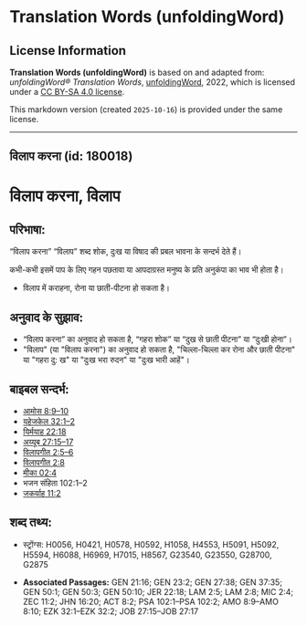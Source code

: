 # Translation Words (unfoldingWord)

## License Information

**Translation Words (unfoldingWord)** is based on and adapted from: _unfoldingWord® Translation Words_, [unfoldingWord](https://unfoldingword.org/utw), 2022, which is licensed under a [CC BY-SA 4.0 license](https://creativecommons.org/licenses/by-sa/4.0/legalcode.en).

This markdown version (created `2025-10-16`) is provided under the same license.



--------------------------------

## विलाप करना (id: 180018)

विलाप करना, विलाप
=================

परिभाषा:
--------

“विलाप करना” “विलाप” शब्द शोक, दुःख या विषाद की प्रबल भावना के सन्दर्भ देते हैं।

कभी\-कभी इसमें पाप के लिए गहन पछतावा या आपदाग्रस्त मनुष्य के प्रति अनुकंपा का भाव भी होता है।

* विलाप में कराहना, रोना या छाती\-पीटना हो सकता है।

अनुवाद के सुझाव:
----------------

* “विलाप करना” का अनुवाद हो सकता है, “गहरा शोक” या “दुख से छाती पीटना” या “दुःखी होना”।
* "विलाप" (या "विलाप करना") का अनुवाद हो सकता है, "चिल्ला\-चिल्ला कर रोना और छाती पीटना" या "गहरा दु: ख" या "दुःख भरा रुदन" या "दुःख भारी आहें"।

बाइबल सन्दर्भ:
--------------

* [आमोस 8:9–10](https://ref.ly/Amos8:9-Amos8:10)
* [यहेजकेल 32:1–2](https://ref.ly/Ezek32:1-Ezek32:2)
* [यिर्मयाह 22:18](https://ref.ly/Jer22:18)
* [अय्यूब 27:15–17](https://ref.ly/Job27:15-Job27:17)
* [विलापगीत 2:5–6](https://ref.ly/Lam2:5-Lam2:6)
* [विलापगीत 2:8](https://ref.ly/Lam2:8)
* [मीका 02:4](https://ref.ly/Mic2:4)
* भजन संहिता 102:1–2
* [जकर्याह 11:2](https://ref.ly/Zech11:2)

शब्द तथ्य:
----------

* स्ट्रोंग्स: H0056, H0421, H0578, H0592, H1058, H4553, H5091, H5092, H5594, H6088, H6969, H7015, H8567, G23540, G23550, G28700, G2875

* **Associated Passages:** GEN 21:16; GEN 23:2; GEN 27:38; GEN 37:35; GEN 50:1; GEN 50:3; GEN 50:10; JER 22:18; LAM 2:5; LAM 2:8; MIC 2:4; ZEC 11:2; JHN 16:20; ACT 8:2; PSA 102:1–PSA 102:2; AMO 8:9–AMO 8:10; EZK 32:1–EZK 32:2; JOB 27:15–JOB 27:17

